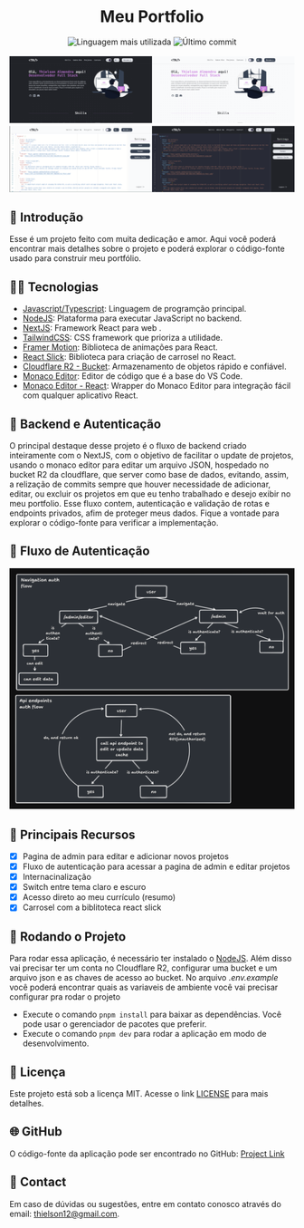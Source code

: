 
<div align='center'>
	<h1>Meu Portfolio</h1>
	<img src='https://img.shields.io/github/languages/top/BetaTH/picpay-challenge' alt='Linguagem mais utilizada' />
	<img src='https://img.shields.io/github/last-commit/BetaTH/picpay-challenge' alt='Último commit' />
</div>
<br>
<div align='center'>
	<img src='.github/my-portfolio-preview.png' alt='Project Preview' />
</div>

## 🚀 Introdução
Esse é um projeto feito com muita dedicação e amor. Aqui você poderá encontrar mais detalhes sobre o projeto e poderá explorar o código-fonte usado para construir meu portfólio.

## 👨‍💻 Tecnologias

- [Javascript/Typescript](https://developer.mozilla.org/pt-BR/docs/Web/JavaScript): Linguagem de programção principal.
- [NodeJS](https://nodejs.org/en): Plataforma para executar JavaScript no backend.
- [NextJS](https://nextjs.org/): Framework React para web .
- [TailwindCSS](https://tailwindcss.com/): CSS framework que prioriza a utilidade.
- [Framer Motion](https://www.framer.com/motion/): Biblioteca de animações para React.
- [React Slick](https://react-slick.neostack.com/): Biblioteca para criação de carrosel no React.
- [Cloudflare R2 - Bucket](https://developers.cloudflare.com/r2/): Armazenamento de objetos rápido e confiável.
- [Monaco Editor](https://microsoft.github.io/monaco-editor/): Editor de código que é a base do VS Code.
- [Monaco Editor - React](https://www.npmjs.com/package/@monaco-editor/react): Wrapper do Monaco Editor para integração fácil com qualquer aplicativo React.

<!-- Patterns Highlights -->
## 🔄 Backend e Autenticação

O principal destaque desse projeto é o fluxo de backend criado inteiramente com o NextJS, com o objetivo de facilitar o update de projetos, usando o monaco editor para editar um arquivo JSON, hospedado no bucket R2 da cloudflare, que server como base de dados, evitando, assim, a relização de commits sempre que houver necessidade de adicionar, editar, ou excluir os projetos em que eu tenho trabalhado e desejo exibir no meu portfolio. Esse fluxo contem, autenticação e validação de rotas e endpoints privados, afim de proteger meus dados. Fique a vontade para explorar o código-fonte para verificar a implementação.

## 📝 Fluxo de Autenticação
<div align='left'>
	<img src='.github/auth-flow.png' alt='Auth Flow' />
</div>
<!-- Patterns Highlights -->


## 🎯 Principais Recursos

- [x] Pagina de admin para editar e adicionar novos projetos
- [x] Fluxo de autenticação para acessar a pagina de admin e editar projetos
- [x] Internacinalização
- [x] Switch entre tema claro e escuro
- [x] Acesso direto ao meu currículo (resumo)
- [x] Carrosel com a biblitoteca react slick

## 🔧 Rodando o Projeto

Para rodar essa aplicação, é necessário ter instalado o [NodeJS](https://nodejs.org/en). Além disso vai precisar ter um conta no Cloudflare R2, configurar uma bucket e um arquivo json e as chaves de acesso ao bucket. No arquivo *.env.example* você poderá encontrar quais as variaveis de ambiente você vai precisar configurar pra rodar o projeto 

- Execute o comando `pnpm install` para baixar as dependências. Você pode usar o gerenciador de pacotes que preferir.
- Execute o comando `pnpm dev` para rodar a aplicação em modo de desenvolvimento.


## 📄 Licença

Este projeto está sob a licença MIT. Acesse o link [LICENSE](https://mit-license.org/) para mais detalhes.

## 🌐 GitHub

O código-fonte da aplicação pode ser encontrado no GitHub: [Project Link](https://github.com/BetaTH?tab=repositories)

## 📧 Contact

Em caso de dúvidas ou sugestões, entre em contato conosco através do email: [thielson12@gmail.com](mailto:thielson12@gmail.com).
